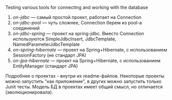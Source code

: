 Testing various tools for connecting and working with the database

1) _on-jdbc_ — самый простой проект, работает на Connection
2) _on-jdbc-pool_ — чуть сложнее, Connection берем из pool-а соединений
3) _on-jdbc-spring_ — проект на spring-jdbc. Вместо Connection используются SimpleJdbcInsert, JdbcTemplate, NamedParameterJdbcTemplate
4) _on-spring-hibernate_ — проект на Spring+Hibernate, с использованием SessionFactory (не стандарт JPA)
5) _on-jpa-hibernate_ — проект на Spring+Hibernate, с использованием EntityManager (стандарт JPA)

Подробнее о проектах - внутри их readme-файлов.
Некоторые проекты можно запустить "как приложение", в других можно запустить только Junit тесты.
Модель БД в проектах имеет общий смысл, но отличается (эволюционировала).
